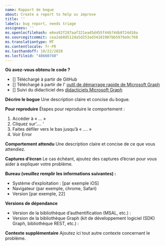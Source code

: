 ```yaml
---
name: Rapport de bogue
about: Create a report to help us improve
title: ''
labels: bug report, needs triage
assignees: ''
ms.openlocfilehash: e6ea92f287aaf321ead5d455f44b744b0724d10a
ms.sourcegitcommit: cea2ab8d512da5d253ad34181907bb5979a9c768
ms.translationtype: MT
ms.contentlocale: fr-FR
ms.lasthandoff: 10/22/2020
ms.locfileid: "48660740"
---
```

**Où avez-vous obtenu le code ?**
- [] Téléchargé à partir de GitHub
- [] Téléchargé à partir de l' [outil de démarrage rapide de Microsoft Graph](https://developer.microsoft.com/graph/quick-start)
- [] Suivi du didacticiel des [didacticiels Microsoft Graph](https://docs.microsoft.com/graph/tutorials)

**Décrire le bogue** Une description claire et concise du bogue.

**Pour reproduire** Étapes pour reproduire le comportement :
1. Accéder à « ... »
2. Cliquez sur'.... '
3. Faites défiler vers le bas jusqu’à « .... »
4. Voir Error

**Comportement attendu** Une description claire et concise de ce que vous attendiez.

**Captures d’écran** Le cas échéant, ajoutez des captures d’écran pour vous aider à expliquer votre problème.

**Bureau (veuillez remplir les informations suivantes) :**
 - Système d’exploitation : [par exemple iOS]
 - Navigateur (par exemple, chrome, Safari)
 - Version [par exemple, 22]

**Versions de dépendance**
 - Version de la bibliothèque d’authentification (MSAL, etc.) :
 - Version de la bibliothèque Graph (kit de développement logiciel (SDK) Graph, bibliothèque REST, etc.) :  

**Contexte supplémentaire** Ajoutez ici tout autre contexte concernant le problème.
